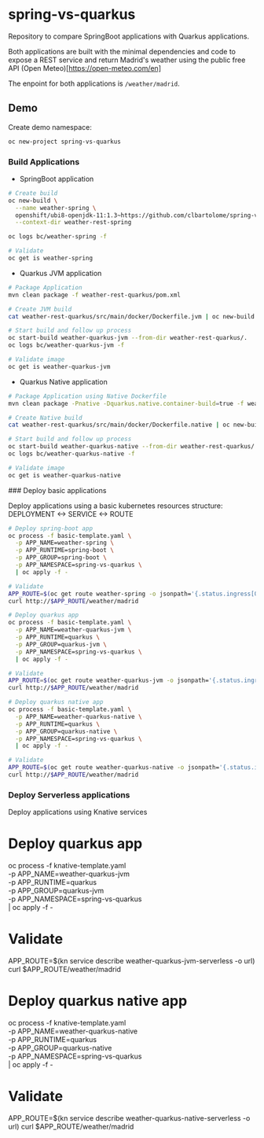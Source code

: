 # spring-vs-quarkus

Repository to compare SpringBoot applications with Quarkus applications.

Both applications are built with the minimal dependencies and code to expose a REST service and return Madrid's weather using the public free API (Open Meteo)[https://open-meteo.com/en]

The enpoint for both applications is `/weather/madrid`.

## Demo

Create demo namespace:

```sh
oc new-project spring-vs-quarkus
```

### Build Applications

- SpringBoot application

```sh
# Create build
oc new-build \
  --name weather-spring \
  openshift/ubi8-openjdk-11:1.3~https://github.com/clbartolome/spring-vs-quarkus \
  --context-dir weather-rest-spring

oc logs bc/weather-spring -f

# Validate
oc get is weather-spring
```

- Quarkus JVM application

```sh
# Package Application
mvn clean package -f weather-rest-quarkus/pom.xml

# Create JVM build
cat weather-rest-quarkus/src/main/docker/Dockerfile.jvm | oc new-build --name weather-quarkus-jvm --strategy=docker --dockerfile -

# Start build and follow up process
oc start-build weather-quarkus-jvm --from-dir weather-rest-quarkus/.
oc logs bc/weather-quarkus-jvm -f

# Validate image
oc get is weather-quarkus-jvm
```

- Quarkus Native application

```sh
# Package Application using Native Dockerfile
mvn clean package -Pnative -Dquarkus.native.container-build=true -f weather-rest-quarkus/pom.xml

# Create Native build
cat weather-rest-quarkus/src/main/docker/Dockerfile.native | oc new-build --name weather-quarkus-native --strategy=docker --dockerfile -

# Start build and follow up process
oc start-build weather-quarkus-native --from-dir weather-rest-quarkus/.
oc logs bc/weather-quarkus-native -f

# Validate image
oc get is weather-quarkus-native
```

### Deploy basic applications

Deploy applications using a basic kubernetes resources structure: DEPLOYMENT <-> SERVICE <-> ROUTE

```sh
# Deploy spring-boot app
oc process -f basic-template.yaml \
  -p APP_NAME=weather-spring \
  -p APP_RUNTIME=spring-boot \
  -p APP_GROUP=spring-boot \
  -p APP_NAMESPACE=spring-vs-quarkus \
  | oc apply -f -

# Validate
APP_ROUTE=$(oc get route weather-spring -o jsonpath='{.status.ingress[0].host}')
curl http://$APP_ROUTE/weather/madrid

# Deploy quarkus app
oc process -f basic-template.yaml \
  -p APP_NAME=weather-quarkus-jvm \
  -p APP_RUNTIME=quarkus \
  -p APP_GROUP=quarkus-jvm \
  -p APP_NAMESPACE=spring-vs-quarkus \
  | oc apply -f -

# Validate
APP_ROUTE=$(oc get route weather-quarkus-jvm -o jsonpath='{.status.ingress[0].host}')
curl http://$APP_ROUTE/weather/madrid

# Deploy quarkus native app
oc process -f basic-template.yaml \
  -p APP_NAME=weather-quarkus-native \
  -p APP_RUNTIME=quarkus \
  -p APP_GROUP=quarkus-native \
  -p APP_NAMESPACE=spring-vs-quarkus \
  | oc apply -f -

# Validate
APP_ROUTE=$(oc get route weather-quarkus-native -o jsonpath='{.status.ingress[0].host}')
curl http://$APP_ROUTE/weather/madrid
```

### Deploy Serverless applications

Deploy applications using Knative services

# Deploy quarkus app
oc process -f knative-template.yaml \
  -p APP_NAME=weather-quarkus-jvm \
  -p APP_RUNTIME=quarkus \
  -p APP_GROUP=quarkus-jvm \
  -p APP_NAMESPACE=spring-vs-quarkus \
  | oc apply -f -

# Validate
APP_ROUTE=$(kn service describe weather-quarkus-jvm-serverless -o url)
curl $APP_ROUTE/weather/madrid

# Deploy quarkus native app
oc process -f knative-template.yaml \
  -p APP_NAME=weather-quarkus-native \
  -p APP_RUNTIME=quarkus \
  -p APP_GROUP=quarkus-native \
  -p APP_NAMESPACE=spring-vs-quarkus \
  | oc apply -f -

# Validate
APP_ROUTE=$(kn service describe weather-quarkus-native-serverless -o url)
curl $APP_ROUTE/weather/madrid
```